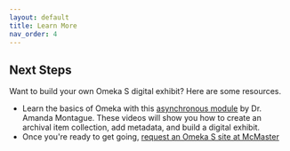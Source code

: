```yaml
---
layout: default
title: Learn More
nav_order: 4
---
```


## Next Steps 

Want to build your own Omeka S digital exhibit? Here are some resources. 

- Learn the basics of Omeka with this [asynchronous module](https://scds.github.io/Omeka-S/) by Dr. Amanda Montague. These videos will show you how to create an archival item collection, add metadata, and build a digital exhibit.
- Once you're ready to get going, [request an Omeka S site at McMaster](https://library.mcmaster.ca/services/digital-scholarship#tab-digital-exhibits-omeka)

